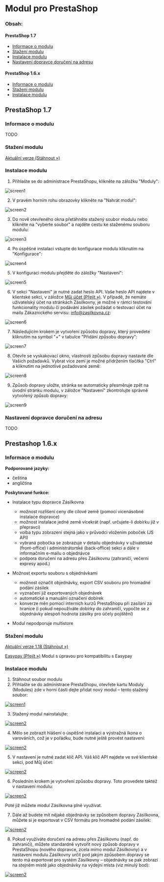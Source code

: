 # Modul pro PrestaShop

### Obsah:
#### PrestaShop 1.7
*   [Informace o modulu](https://github.com/Zasilkovna/prestashop#informace-o-modulu)
*   [Stažení modulu](https://github.com/Zasilkovna/prestashop#sta%C5%BEen%C3%AD-modulu)
*   [Instalace modulu](https://github.com/Zasilkovna/prestashop#instalace-modulu)
*   [Nastavení dopravce doručení na adresu](https://github.com/Zasilkovna/prestashop#nastaven%C3%AD-dopravce-doru%C4%8Den%C3%AD-na-adresu)

#### PrestaShop 1.6.x
*   [Informace o modulu](https://github.com/Zasilkovna/prestashop#informace-o-modulu-1)
*   [Stažení modulu](https://github.com/Zasilkovna/prestashop#sta%C5%BEen%C3%AD-modulu-1)
*   [Instalace modulu](https://github.com/Zasilkovna/prestashop#instalace-modulu-1)


## PrestaShop 1.7

### Informace o modulu
TODO

### Stažení modulu
[Aktuální verze (Stáhnout »)](https://github.com/Zasilkovna/prestashop/raw/master/releases/packetery-latest.zip)

### Instalace modulu
1. Přihlašte se do administrace PrestaShopu, klikněte na záložku "Moduly":

![screen1](https://github.com/Zasilkovna/prestashop/blob/master/doc/img/1-moduly-75%25.png)

2. V pravém horním rohu obrazovky klikněte na "Nahrát modul":

![screen2](https://github.com/Zasilkovna/prestashop/blob/master/doc/img/2-nahratmodul-75%25.png)

3. Do nově otevřeného okna přetáhněte stažený soubor modulu nebo klikněte na "vyberte soubor" a najděte cestu ke staženému souboru modulu:

![screen3](https://github.com/Zasilkovna/prestashop/blob/master/doc/img/3-nahrat-75%25.png)

4. Po úspěšné instalaci vstupte do konfigurace modulu kliknutím na "Konfigurace":

![screen4](https://github.com/Zasilkovna/prestashop/blob/master/doc/img/4-success-75%25.png)

5. V konfiguraci modulu přejděte do záložky "Nastavení":

![screen5](https://github.com/Zasilkovna/prestashop/blob/master/doc/img/5-nastaveni-75%25.png)

6. V sekci "Nastavení" je nutné zadat heslo API. Vaše heslo API najdete v klientské sekci, v záložce [Můj účet (Přejít »)](http://www.zasilkovna.cz/muj-ucet). V případě, že nemáte uživatelský účet na stránkách Zásilkovny, je možné v rámci testování funkcionality modulu či podávání zásilek požádat o testovací účet na mailu Zákaznického servisu: <info@zasilkovna.cz>:

![screen6](https://github.com/Zasilkovna/prestashop/blob/master/doc/img/6-hesloAPI-75%25.png)

7. Následujícím krokem je vytvoření způsobu dopravy, který provedete kliknutím na symbol "+" v tabulce "Přidání způsobu dopravy":

![screen7](https://github.com/Zasilkovna/prestashop/blob/master/doc/img/7-dopravce-75%25.png)

8. Otevře se vyskakovací okno, vlastnosti způsobu dopravy nastavte dle Vašich požadavků. Vybrat více zemí je možné přidržením tlačítka "Ctrl" a kliknutím na jednotlivé požadované země:

![screen8](https://github.com/Zasilkovna/prestashop/blob/master/doc/img/8-dopravapopup-75%25.png)

9. Způsob dopravy uložte, stránka se automaticky přesměruje zpět na úvodní stránku modulu, v záložce "Nastavení" zkontrolujte správně vytvořený způsob dopravy:

![screen9](https://github.com/Zasilkovna/prestashop/blob/master/doc/img/9-done-75%25.png)

### Nastavení dopravce doručení na adresu
TODO

## Prestashop 1.6.x

### Informace o modulu

**Podporované jazyky:**

* čeština
* angličtina

**Poskytované funkce:**

* Instalace typu dopravce Zásilkovna
  * možnost rozlišení ceny dle cílové země (pomocí vícenásobné instalace dopravce)
  * možnost instalace jedné země vícekrát (např. určujete-li dobírku již v přepravci)
  * volba typu zobrazení stejná jako v průvodci vložením poboček (JS API)
  * vybraná pobočka se zobrazuje v detailu objednávky v uživatelské (front-office) i administrátorské (back-office) sekci a dále v informačním e-mailu o objednávce
  * podpora doručení na adresu přes Zásilkovnu (zahraničí, večerní expresy apod.)

* Možnost exportu souboru s objednávkami
  * možnost označit objednávky, export CSV souboru pro hromadné podání zásilek
  * vyznačení již exportovaných objednávek
  * automatické a manuální označení dobírek
  * konverze měn pomocí interních kurzů PrestaShopu při zasílání za hranice (i pokud nepoužíváte dobírky do zahraničí, vypočte se z objednávky alespoň hodnota zásilky pro účely pojištění)

* Modul nepodporuje multistore

### Stažení modulu
[Aktuální verze 1.18 (Stáhnout »)](https://github.com/Zasilkovna/prestashop/raw/master/releases/packetery-1.18.zip)

[Easypay (Přejít »)](https://github.com/Zasilkovna/prestashop/tree/easypay) Modul s úpravou pro kompatibilitu s Easypay

### Instalace modulu
1. Stáhnout soubor modulu
2. Přihlašte se do administrace PrestaShopu, otevřete kartu Moduly (Modules) zde v horní části dejte přidat nový modul – tento stažený soubor:

  [![screen1](https://raw.githubusercontent.com/Zasilkovna/prestashop/master/doc/img/1-stazeni.png)](https://raw.githubusercontent.com/Zasilkovna/prestashop/master/doc/img/1-stazeni.png)

3. Stažený modul nainstalujte:

  [![screen2](https://raw.githubusercontent.com/Zasilkovna/prestashop/master/doc/img/2-instalace.png)](https://raw.githubusercontent.com/Zasilkovna/prestashop/master/doc/img/2-instalace.png)

4. Mělo se zobrazit hlášení o úspěšné instalaci a výstražná ikona o varováních, což je v pořádku, bude nutné ještě provést nastavení:

  [![screen2](https://raw.githubusercontent.com/Zasilkovna/prestashop/master/doc/img/3-nainstalovano-varovani.png)](https://raw.githubusercontent.com/Zasilkovna/prestashop/master/doc/img/3-nainstalovano-varovani.png)

5. V nastavení je nutné zadat klíč API. Váš klíč API najdete ve své klientské sekci, pod Můj účet:

  [![screen2](https://raw.githubusercontent.com/Zasilkovna/prestashop/master/doc/img/4-klic-api.png)](https://raw.githubusercontent.com/Zasilkovna/prestashop/master/doc/img/4-klic-api.png)

6. Posledním krokem je vytvoření způsobu dopravy. Toto provedete taktéž v nastavení modulu:

  [![screen2](https://raw.githubusercontent.com/Zasilkovna/prestashop/master/doc/img/5-zpusob-dopravy.png)](https://raw.githubusercontent.com/Zasilkovna/prestashop/master/doc/img/5-zpusob-dopravy.png)

  Poté již můžete modul Zásilkovna plně využívat.

7. Dále až budete mít nějaké objednávky se způsobem dopravy Zásilkovna, můžete si je exportovat v CSV formátu pro hromadné podání zásilek:

  [![screen2](https://raw.githubusercontent.com/Zasilkovna/prestashop/master/doc/img/6-export-objednavek.png)](https://raw.githubusercontent.com/Zasilkovna/prestashop/master/doc/img/6-export-objednavek.png)

8. Pokud využíváte doručení na adresu přes Zásilkovnu (např. do zahraničí), můžete standardně vytvořit nový způsob dopravy v PrestaShopu (nového dopravce, zcela mimo modul Zásilkovny) a v nastavení modulu Zásilkovny určit pod jakým způsobem dopravy se tento má exportovat pro systém Zásilkovny – objednávky se pak zobrazí na stejném místě jako objednávky na výdejní místa (viz minulý bod):

  [![screen2](https://raw.githubusercontent.com/Zasilkovna/prestashop/master/doc/img/7-doruceni-na-adresu.png)](https://raw.githubusercontent.com/Zasilkovna/prestashop/master/doc/img/7-doruceni-na-adresu.png)
